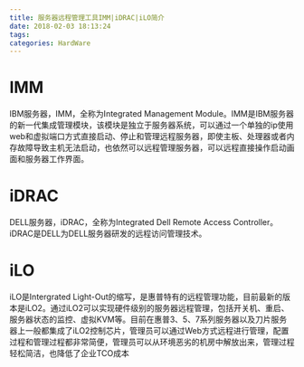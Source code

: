 ```yaml
---
title: 服务器远程管理工具IMM|iDRAC|iLO简介
date: 2018-02-03 18:13:24
tags:
categories: HardWare
---
```


# IMM

IBM服务器，IMM，全称为Integrated Management Module。IMM是IBM服务器的新一代集成管理模块，该模块是独立于服务器系统，可以通过一个单独的ip使用web和虚拟端口方式直接启动、停止和管理远程服务器，即使主板、处理器或者内存故障导致主机无法启动，也依然可以远程管理服务器，可以远程直接操作启动画面和服务器工作界面。

# iDRAC

DELL服务器，iDRAC，全称为Integrated Dell Remote Access Controller。iDRAC是DELL为DELL服务器研发的远程访问管理技术。

# iLO

iLO是Intergrated Light-Out的缩写，是惠普特有的远程管理功能，目前最新的版本是iLO2。通过iLO2可以实现硬件级别的服务器远程管理，包括开关机、重启、服务器状态的监控、虚拟KVM等。目前在惠普3、5、7系列服务器以及刀片服务器上一般都集成了iLO2控制芯片，管理员可以通过Web方式远程进行管理，配置过程和管理过程都非常简便，管理员可以从环境恶劣的机房中解放出来，管理过程轻松简洁，也降低了企业TCO成本
